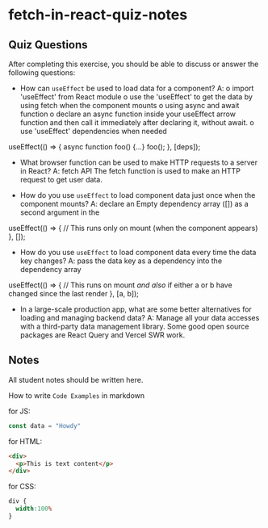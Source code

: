 # fetch-in-react-quiz-notes

## Quiz Questions

After completing this exercise, you should be able to discuss or answer the following questions:

- How can `useEffect` be used to load data for a component?
A:
o import 'useEffect' from React module
o use the 'useEffect' to get the data by using fetch when the component mounts
    o using async and await function
    o declare an async function inside your useEffect arrow function and then call it immediately after declaring it, without await.
o use 'useEffect' dependencies when needed

useEffect(() => {
  async function foo() {...}
  foo();
}, [deps]);


- What browser function can be used to make HTTP requests to a server in React?
A: fetch API
The fetch function is used to make an HTTP request to get user data.

- How do you use `useEffect` to load component data just once when the component mounts?
A: declare an Empty dependency array ([]) as a second argument in the

useEffect(() => {
  // This runs only on mount (when the component appears)
}, []);

- How do you use `useEffect` to load component data every time the data key changes?
A: pass the data key as a dependency into the dependency array

useEffect(() => {
  // This runs on mount *and also* if either a or b have changed since the last render
}, [a, b]);

- In a large-scale production app, what are some better alternatives for loading and managing backend data?
A: Manage all your data accesses with a third-party data management library.
Some good open source packages are React Query and Vercel SWR work.


## Notes

All student notes should be written here.


How to write `Code Examples` in markdown

for JS:
```javascript
const data = "Howdy"
```

for HTML:
```html
<div>
  <p>This is text content</p>
</div>
```

for CSS:
```css
div {
  width:100%
}
```
